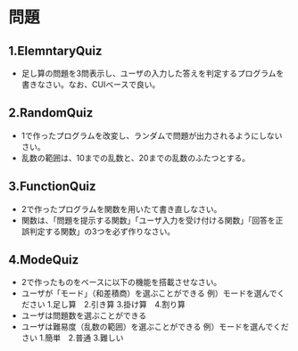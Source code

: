 # 問題

## 1.ElemntaryQuiz
 * 足し算の問題を3問表示し、ユーザの入力した答えを判定するプログラムを書きなさい。なお、CUIベースで良い。

## 2.RandomQuiz
 * 1で作ったプログラムを改変し、ランダムで問題が出力されるようにしないさい。
 * 乱数の範囲は、10までの乱数と、20までの乱数のふたつとする。

## 3.FunctionQuiz
 * 2で作ったプログラムを関数を用いたて書き直しなさい。
 * 関数は、「問題を提示する関数」「ユーザ入力を受け付ける関数」「回答を正誤判定する関数」の3つを必ず作りなさい。

## 4.ModeQuiz
 * 2で作ったものをベースに以下の機能を搭載させなさい。
 * ユーザが「モード」（和差積商）を選ぶことができる
 	例）モードを選んでください
 		1.足し算　2.引き算  3.掛け算　4.割り算
 * ユーザは問題数を選ぶことができる
 * ユーザは難易度（乱数の範囲）を選ぶことができる
 	例）モードを選んでください
 		1.簡単　2.普通  3.難しい　
